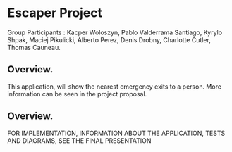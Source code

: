 # Escaper Project 
Group Participants : Kacper Woloszyn, Pablo Valderrama Santiago, Kyrylo Shpak, Maciej Pikulicki, Alberto Perez, Denis Drobny, Charlotte Cutler, Thomas Cauneau.
## Overview.
This application, will show the nearest emergency exits to a person. More information can be seen in the project proposal.

## Overview.
FOR IMPLEMENTATION, INFORMATION ABOUT THE APPLICATION, TESTS AND DIAGRAMS, SEE THE FINAL PRESENTATION 
